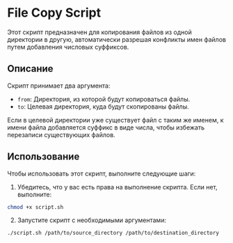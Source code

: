 # File Copy Script

Этот скрипт предназначен для копирования файлов из одной директории в другую, автоматически разрешая конфликты имен файлов путем добавления числовых суффиксов.

## Описание

Скрипт принимает два аргумента:
- `from`: Директория, из которой будут копироваться файлы.
- `to`: Целевая директория, куда будут скопированы файлы.

Если в целевой директории уже существует файл с таким же именем, к имени файла добавляется суффикс в виде числа, чтобы избежать перезаписи существующих файлов.

## Использование

Чтобы использовать этот скрипт, выполните следующие шаги:

1. Убедитесь, что у вас есть права на выполнение скрипта. Если нет, выполните:
```bash
chmod +x script.sh
```

2. Запустите скрипт с необходимыми аргументами:
```bash
./script.sh /path/to/source_directory /path/to/destination_directory
```
